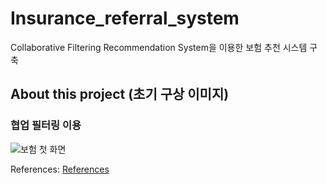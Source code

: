 # Insurance_referral_system
Collaborative Filtering Recommendation System을 이용한 보험 추천 시스템 구축

## About this project (초기 구상 이미지)

### 협업 필터링 이용
![보험 첫 화면](https://user-images.githubusercontent.com/48436020/90489106-cfb00a80-e177-11ea-8739-0103ace68ab9.png)

References: [References][referenceslink]

[referenceslink]: https://github.com/702criticcal/PetInsuranceRecommendation "Go"
